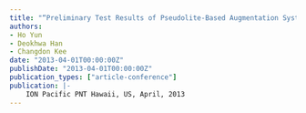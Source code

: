 ```yaml
---
title: "“Preliminary Test Results of Pseudolite-Based Augmentation System (PBAS)"
authors:
- Ho Yun
- Deokhwa Han
- Changdon Kee
date: "2013-04-01T00:00:00Z"
publishDate: "2013-04-01T00:00:00Z"
publication_types: ["article-conference"]
publication: |-
    ION Pacific PNT Hawaii, US, April, 2013
---
```

